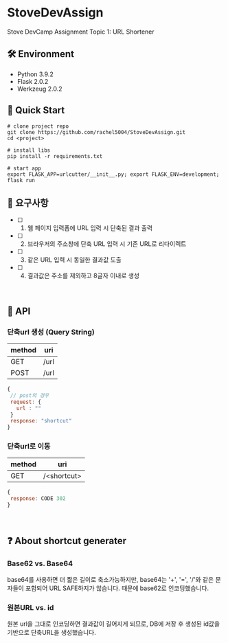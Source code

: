 # StoveDevAssign
Stove DevCamp Assignment Topic 1: URL Shortener

## 🛠 Environment
- Python 3.9.2
- Flask 2.0.2
- Werkzeug 2.0.2


## 🎊 Quick Start
```shell
# clone project repo
git clone https://github.com/rachel5004/StoveDevAssign.git
cd <project>

# install libs
pip install -r requirements.txt

# start app
export FLASK_APP=urlcutter/__init__.py; export FLASK_ENV=development; flask run
```

## 🎯 요구사항

- [ ] 1. 웹 페이지 입력폼에 URL 입력 시 단축된 결과 출력
- [ ] 2. 브라우저의 주소창에 단축 URL 입력 시 기존 URL로 리다이렉트
- [ ] 3. 같은 URL 입력 시 동일한 결과값 도출
- [ ] 4. 결과값은 주소를 제외하고 8글자 이내로 생성


<br/>

## 📝 API
### 단축url 생성 (Query String)

| method | uri |
|---|---|
|GET|/url|
|POST|/url|

```javascript
{
 // post의 경우
 request: {
   url : ""
 }
 response: "shortcut"
}
```

### 단축url로 이동

| method | uri |
|---|---|
|GET|/\<shortcut>|

```javascript
{
 response: CODE 302
}
```

<br/>

## ❓ About shortcut generater
### Base62 vs. Base64
base64를 사용하면 더 짧은 길이로 축소가능하지만, base64는 '+', '=', '/'와 같은 문자들이 포함되어 URL SAFE하지가 않습니다.
때문에 base62로 인코딩했습니다.

### 원본URL vs. id
원본 url을 그대로 인코딩하면 결과값이 길어지게 되므로, DB에 저장 후 생성된 id값을 기반으로 단축URL을 생성했습니다.
